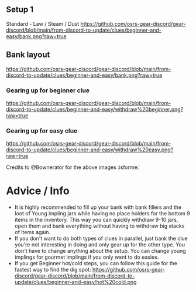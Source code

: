 ## Setup 1
Standard - Law / Steam / Dust
https://github.com/osrs-gear-discord/gear-discord/blob/main/from-discord-to-update/clues/beginner-and-easy/bank.png?raw=true

## Bank layout
https://github.com/osrs-gear-discord/gear-discord/blob/main/from-discord-to-update/clues/beginner-and-easy/bank.png?raw=true

### Gearing up for beginner clue
https://github.com/osrs-gear-discord/gear-discord/blob/main/from-discord-to-update/clues/beginner-and-easy/withdraw%20beginner.png?raw=true

### Gearing up for easy clue
https://github.com/osrs-gear-discord/gear-discord/blob/main/from-discord-to-update/clues/beginner-and-easy/withdraw%20easy.png?raw=true


Credits to @Bownerator for the above images :isforme:

# Advice / Info
- It is highly recommended to fill up your bank with bank fillers and the loot of Young impling jars while having no place holders for the bottom 9 items in the inventory. This way you can quickly withdraw 9-10 jars, open them and bank everything without having to withdraw big stacks of items again.
- If you don't want to do both types of clues in parallel, just bank the clue you're not interesting in doing and only gear up for the other type. You don't have to change anything about the setup.
You can change young implings for gourmet implings if you only want to do easies.
- If you get Beginner hot/cold steps, you can follow this guide for the fastest way to find the dig spot:
  https://github.com/osrs-gear-discord/gear-discord/blob/main/from-discord-to-update/clues/beginner-and-easy/hot%20cold.png
